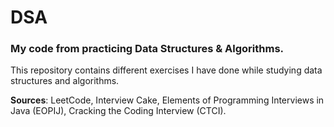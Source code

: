 # DSA
### My code from practicing Data Structures &amp; Algorithms.

This repository contains different exercises I have done while studying data structures and algorithms.

**Sources**: LeetCode, Interview Cake, Elements of Programming Interviews in Java (EOPIJ), Cracking the Coding Interview (CTCI).
